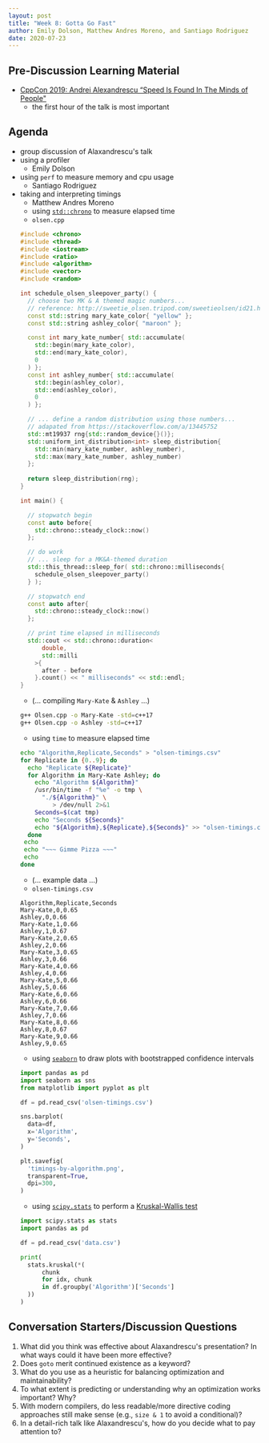 ```yaml
---
layout: post
title: "Week 8: Gotta Go Fast"
author: Emily Dolson, Matthew Andres Moreno, and Santiago Rodriguez
date: 2020-07-23
---
```


## Pre-Discussion Learning Material

* [CppCon 2019: Andrei Alexandrescu “Speed Is Found In The Minds of People"](https://youtu.be/FJJTYQYB1JQ)
  * the first hour of the talk is most important

## Agenda

* group discussion of Alaxandrescu's talk
* using a profiler
  * Emily Dolson
* using `perf` to measure memory and cpu usage
  * Santiago Rodriguez
* taking and interpreting timings
  * Matthew Andres Moreno
  * using [`std::chrono`](https://en.cppreference.com/w/cpp/chrono) to measure elapsed time
  * `olsen.cpp`
  ```c++
  #include <chrono>
  #include <thread>
  #include <iostream>
  #include <ratio>
  #include <algorithm>
  #include <vector>
  #include <random>

  int schedule_olsen_sleepover_party() {
    // choose two MK & A themed magic numbers...
    // reference: http://sweetie_olsen.tripod.com/sweetieolsen/id21.html
    const std::string mary_kate_color{ "yellow" };
    const std::string ashley_color{ "maroon" };

    const int mary_kate_number{ std::accumulate(
      std::begin(mary_kate_color),
      std::end(mary_kate_color),
      0
    ) };
    const int ashley_number{ std::accumulate(
      std::begin(ashley_color),
      std::end(ashley_color),
      0
    ) };

    // ... define a random distribution using those numbers...
    // adapated from https://stackoverflow.com/a/13445752
    std::mt19937 rng{std::random_device{}()};
    std::uniform_int_distribution<int> sleep_distribution{
      std::min(mary_kate_number, ashley_number),
      std::max(mary_kate_number, ashley_number)
    };
    
    return sleep_distribution(rng);
  }

  int main() {

    // stopwatch begin
    const auto before{
      std::chrono::steady_clock::now()
    };

    // do work  
    // ... sleep for a MK&A-themed duration
    std::this_thread::sleep_for( std::chrono::milliseconds{
      schedule_olsen_sleepover_party()
    } );

    // stopwatch end
    const auto after{
      std::chrono::steady_clock::now()
    };

    // print time elapsed in milliseconds 
    std::cout << std::chrono::duration<
        double,
        std::milli
      >{
        after - before
      }.count() << " milliseconds" << std::endl; 
  }
  ```
  * (... compiling `Mary-Kate` & `Ashley` ...)
  ```bash
  g++ Olsen.cpp -o Mary-Kate -std=c++17
  g++ Olsen.cpp -o Ashley -std=c++17
  ```
    * using `time` to measure elapsed time
  ```bash
  echo "Algorithm,Replicate,Seconds" > "olsen-timings.csv"
  for Replicate in {0..9}; do
    echo "Replicate ${Replicate}"
    for Algorithm in Mary-Kate Ashley; do
      echo "Algorithm ${Algorithm}"
      /usr/bin/time -f "%e" -o tmp \
        "./${Algorithm}" \
           > /dev/null 2>&1
      Seconds=$(cat tmp)
      echo "Seconds ${Seconds}"
      echo "${Algorithm},${Replicate},${Seconds}" >> "olsen-timings.csv"
    done
   echo
   echo "~~~ Gimme Pizza ~~~"
   echo
  done
  ```
  * (... example data ...)
  * `olsen-timings.csv`
  ```csv
  Algorithm,Replicate,Seconds
  Mary-Kate,0,0.65
  Ashley,0,0.66
  Mary-Kate,1,0.66
  Ashley,1,0.67
  Mary-Kate,2,0.65
  Ashley,2,0.66
  Mary-Kate,3,0.65
  Ashley,3,0.66
  Mary-Kate,4,0.66
  Ashley,4,0.66
  Mary-Kate,5,0.66
  Ashley,5,0.66
  Mary-Kate,6,0.66
  Ashley,6,0.66
  Mary-Kate,7,0.66
  Ashley,7,0.66
  Mary-Kate,8,0.66
  Ashley,8,0.67
  Mary-Kate,9,0.66
  Ashley,9,0.65
  ```
  * using [`seaborn`](https://seaborn.pydata.org/) to draw plots with bootstrapped confidence intervals
  ```python
  import pandas as pd
  import seaborn as sns
  from matplotlib import pyplot as plt

  df = pd.read_csv('olsen-timings.csv')

  sns.barplot(
    data=df,
    x='Algorithm',
    y='Seconds',
  )

  plt.savefig(
    'timings-by-algorithm.png',
    transparent=True,
    dpi=300,
  )
  ```
  * using [`scipy.stats`](https://docs.scipy.org/doc/scipy/reference/stats.html) to perform a [Kruskal-Wallis test](https://en.wikipedia.org/wiki/Kruskal%E2%80%93Wallis_one-way_analysis_of_variance)
  ```python
  import scipy.stats as stats
  import pandas as pd

  df = pd.read_csv('data.csv')

  print(
    stats.kruskal(*(
        chunk
        for idx, chunk
        in df.groupby('Algorithm')['Seconds']
    ))
  )
  ```

## Conversation Starters/Discussion Questions

1. What did you think was effective about Alaxandrescu's presentation?
   In what ways could it have been more effective?
2. Does `goto` merit continued existence as a keyword?
3. What do you use as a heuristic for balancing optimization and maintainability?
4. To what extent is predicting or understanding why an optimization works important?
   Why?
5. With modern compilers, do less readable/more directive coding approaches still make sense (e.g., `size & 1` to avoid a conditional)?
6. In a detail-rich talk like Alaxandrescu's, how do you decide what to pay attention to?
